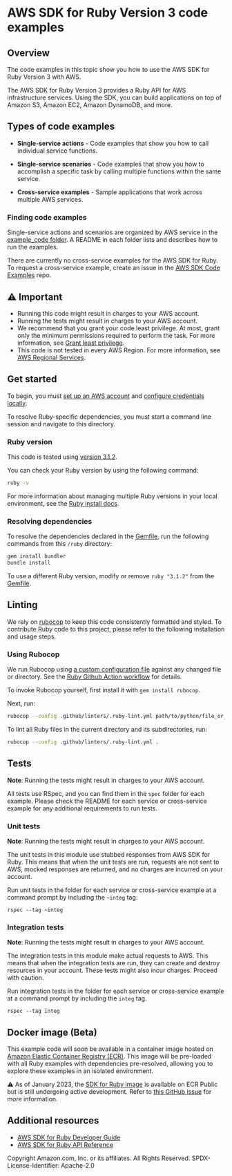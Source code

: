 # AWS SDK for Ruby Version 3 code examples
## Overview
The code examples in this topic show you how to use the AWS SDK for Ruby Version 3 with AWS. 

The AWS SDK for Ruby Version 3 provides a Ruby API for AWS infrastructure services. Using the SDK, you can build applications on top of Amazon S3, Amazon EC2, Amazon DynamoDB, and more.

## Types of code examples
* **Single-service actions** - Code examples that show you how to call individual service functions.

* **Single-service scenarios** - Code examples that show you how to accomplish a specific task by calling multiple functions within the same service.

* **Cross-service examples** - Sample applications that work across multiple AWS services.

### Finding code examples

Single-service actions and scenarios are organized by AWS service in the 
[example_code folder](example_code). A README in each folder lists and describes how 
to run the examples.

There are currently no cross-service examples for the AWS SDK for Ruby.
To request a cross-service example, create an issue in the 
[AWS SDK Code Examples](https://github.com/awsdocs/aws-doc-sdk-examples/) repo.

## ⚠️ Important
* Running this code might result in charges to your AWS account. 
* Running the tests might result in charges to your AWS account.
*  We recommend that you grant your code least privilege. At most, grant only the minimum permissions required to perform the task. For more information, see [Grant least privilege](https://docs.aws.amazon.com/IAM/latest/UserGuide/best-practices.html#grant-least-privilege). 
* This code is not tested in every AWS Region. For more information, see [AWS Regional Services](https://aws.amazon.com/about-aws/global-infrastructure/regional-product-services).

## Get started

To begin, you must [set up an AWS account](../README.md#prerequisites-for-all-aws-sdks) and [configure credentials locally](../README.md#configuring-the-aws-sdks).

To resolve Ruby-specific dependencies, you must start a command line session and navigate to this directory.

### Ruby version

This code is tested using [version 3.1.2](https://www.ruby-lang.org/en/news/2022/04/12/ruby-3-1-2-released/).

You can check your Ruby version by using the following command:
```bash
ruby -v
```

For more information about managing multiple Ruby versions in your local environment, see the [Ruby install docs](https://www.ruby-lang.org/en/documentation/installation/).

### Resolving dependencies

To resolve the dependencies declared in the [Gemfile](Gemfile), run the following commands from this `/ruby` directory:
```bash
gem install bundler
bundle install
```

To use a different Ruby version, modify or remove `ruby "3.1.2"` from the [Gemfile](Gemfile).

## Linting
We rely on [rubocop](https://docs.rubocop.org/rubocop/1.63/index.html) to keep this code consistently formatted and styled.
To contribute Ruby code to this project, please refer to the following installation and usage steps.

### Using Rubocop
We run Rubocop using [a custom configuration file](.github/linters/.ruby-lint.yml) against any changed file or directory. See the [Ruby Github Action workflow](../.github/workflows/ruby.yml) for details.

To invoke Rubocop yourself, first install it with `gem install rubocop`. 

Next, run:

```bash
rubocop --config .github/linters/.ruby-lint.yml path/to/python/file_or_directory
```

To lint all Ruby files in the current directory and its subdirectories, run:

```bash
rubocop --config .github/linters/.ruby-lint.yml .
```

## Tests
**Note**: Running the tests might result in charges to your AWS account.

All tests use RSpec, and you can find them in the `spec` folder for each example. Please check the README for each service or cross-service example for any additional requirements to run tests.

### Unit tests
**Note**: Running the tests might result in charges to your AWS account.

The unit tests in this module use stubbed responses from AWS SDK for Ruby. 
This means that when the unit tests are run, requests are not sent to AWS, 
mocked responses are returned, and no charges are incurred on your account.

Run unit tests in the folder for each service or cross-service example at a command 
prompt by including the `~integ` tag.

```
rspec --tag ~integ
```

### Integration tests
**Note**: Running the tests might result in charges to your AWS account.

The integration tests in this module make actual requests to AWS. This means that when the integration tests are run, they can create and destroy resources in your account. These tests might also incur charges. Proceed with caution.

Run integration tests in the folder for each service or cross-service example at a 
command prompt by including the `integ` tag.

```
rspec --tag integ
```

## Docker image (Beta)
This example code will soon be available in a container image
hosted on [Amazon Elastic Container Registry (ECR)](https://docs.aws.amazon.com/AmazonECR/latest/userguide/what-is-ecr.html). This image will be pre-loaded
with all Ruby examples with dependencies pre-resolved, allowing you to explore
these examples in an isolated environment.

⚠️ As of January 2023, the [SDK for Ruby image](https://gallery.ecr.aws/b4v4v1s0/ruby) is available on ECR Public but is still
undergoing active development. Refer to
[this GitHub issue](https://github.com/awsdocs/aws-doc-sdk-examples/issues/4124)
for more information.

## Additional resources
 
* [AWS SDK for Ruby Developer Guide](https://docs.aws.amazon.com/sdk-for-ruby/v3/developer-guide/welcome.html)
* [AWS SDK for Ruby API Reference](https://docs.aws.amazon.com/sdk-for-ruby/v3/api/)


Copyright Amazon.com, Inc. or its affiliates. All Rights Reserved. SPDX-License-Identifier: Apache-2.0
